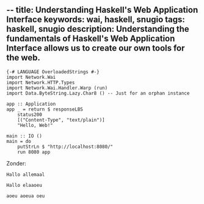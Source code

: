 --
title: Understanding Haskell's Web Application Interface
keywords: wai, haskell, snugio
tags: haskell, snugio
description: Understanding the fundamentals of Haskell's Web Application Interface allows us to create our own tools for the web.
--

~~~ {.haskell .numberLines}
{-# LANGUAGE OverloadedStrings #-}
import Network.Wai
import Network.HTTP.Types
import Network.Wai.Handler.Warp (run)
import Data.ByteString.Lazy.Char8 () -- Just for an orphan instance

app :: Application
app _ = return $ responseLBS
    status200
    [("Content-Type", "text/plain")]
    "Hello, Web!"

main :: IO ()
main = do
    putStrLn $ "http://localhost:8080/"
    run 8080 app
~~~

Zonder:

~~~
Hallo allemaal
~~~

~~~ {.haskell}
Hallo elaaoeu

aoeu aoeua oeu
~~~
